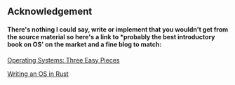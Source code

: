## Acknowledgement

#### There's nothing I could say, write or implement that you wouldn't get from the source material so here's a link to *probably the best introductory book on OS' on the market and a fine blog to match:

[Operating Systems: Three Easy Pieces](https://pages.cs.wisc.edu/~remzi/OSTEP/)

[Writing an OS in Rust ](https://os.phil-opp.com/)

